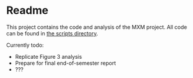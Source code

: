 # Readme

This project contains the code and analysis of the MXM project. All code can be found in [the scripts directory](/scripts/).

Currently todo:
- Replicate Figure 3 analysis
- Prepare for final end-of-semester report
- ???
